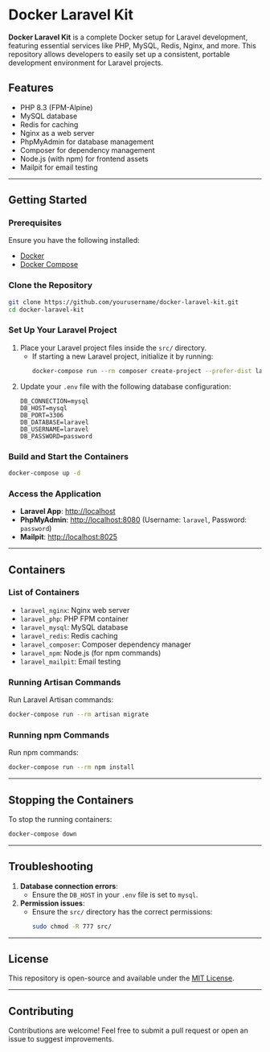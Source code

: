 # Docker Laravel Kit

**Docker Laravel Kit** is a complete Docker setup for Laravel development, featuring essential services like PHP, MySQL, Redis, Nginx, and more. This repository allows developers to easily set up a consistent, portable development environment for Laravel projects.

## Features
- PHP 8.3 (FPM-Alpine)
- MySQL database
- Redis for caching
- Nginx as a web server
- PhpMyAdmin for database management
- Composer for dependency management
- Node.js (with npm) for frontend assets
- Mailpit for email testing

---

## Getting Started

### Prerequisites
Ensure you have the following installed:
- [Docker](https://www.docker.com/)
- [Docker Compose](https://docs.docker.com/compose/)

### Clone the Repository
```bash
git clone https://github.com/yourusername/docker-laravel-kit.git
cd docker-laravel-kit
```

### Set Up Your Laravel Project
1. Place your Laravel project files inside the `src/` directory.
   - If starting a new Laravel project, initialize it by running:
     ```bash
     docker-compose run --rm composer create-project --prefer-dist laravel/laravel .
     ```
2. Update your `.env` file with the following database configuration:
   ```env
   DB_CONNECTION=mysql
   DB_HOST=mysql
   DB_PORT=3306
   DB_DATABASE=laravel
   DB_USERNAME=laravel
   DB_PASSWORD=password
   ```

### Build and Start the Containers
```bash
docker-compose up -d
```

### Access the Application
- **Laravel App**: [http://localhost](http://localhost)
- **PhpMyAdmin**: [http://localhost:8080](http://localhost:8080) (Username: `laravel`, Password: `password`)
- **Mailpit**: [http://localhost:8025](http://localhost:8025)

---

## Containers

### List of Containers
- `laravel_nginx`: Nginx web server
- `laravel_php`: PHP FPM container
- `laravel_mysql`: MySQL database
- `laravel_redis`: Redis caching
- `laravel_composer`: Composer dependency manager
- `laravel_npm`: Node.js (for npm commands)
- `laravel_mailpit`: Email testing

### Running Artisan Commands
Run Laravel Artisan commands:
```bash
docker-compose run --rm artisan migrate
```

### Running npm Commands
Run npm commands:
```bash
docker-compose run --rm npm install
```

---

## Stopping the Containers
To stop the running containers:
```bash
docker-compose down
```

---

## Troubleshooting
1. **Database connection errors**:
   - Ensure the `DB_HOST` in your `.env` file is set to `mysql`.
2. **Permission issues**:
   - Ensure the `src/` directory has the correct permissions:
     ```bash
     sudo chmod -R 777 src/
     ```

---

## License
This repository is open-source and available under the [MIT License](LICENSE).

---

## Contributing
Contributions are welcome! Feel free to submit a pull request or open an issue to suggest improvements.
